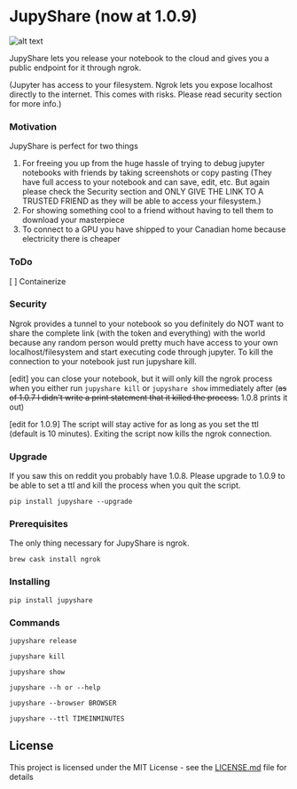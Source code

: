 # JupyShare (now at 1.0.9)
![alt text](https://image.ibb.co/cW5qHv/uuduu_Gey_R4ejygavn_Lew_PQ.png)

JupyShare lets you release your notebook to the cloud and gives you a public endpoint for it through ngrok.

(Jupyter has access to your filesystem. Ngrok lets you expose localhost directly to the internet. This comes with risks. Please read security section for more info.)

### Motivation
JupyShare is perfect for two things
1.  For freeing you up from the huge hassle of trying to debug jupyter notebooks with friends by taking screenshots or copy pasting (They have full access to your notebook and can save, edit, etc. But again please check the Security section and ONLY GIVE THE LINK TO A TRUSTED FRIEND as they will be able to access your filesystem.)
2.  For showing something cool to a friend without having to tell them to download your masterpiece
3.  To connect to a GPU you have shipped to your Canadian home because electricity there is cheaper

### ToDo
[ ]  Containerize

### Security
Ngrok provides a tunnel to your notebook so you definitely do NOT want to share the complete link (with the token and everything) with the world because any random person would pretty much have access to your own localhost/filesystem and start executing code through jupyter. To kill the connection to your notebook just run jupyshare kill.

[edit] you can close your notebook, but it will only kill the ngrok process when you either run `jupyshare kill` or `jupyshare show` immediately after (~~as of 1.0.7 I didn't write a print statement that it killed the process.~~ 1.0.8 prints it out)

[edit for 1.0.9] The script will stay active for as long as you set the ttl (default is 10 minutes). Exiting the script now kills the ngrok connection.

### Upgrade
If you saw this on reddit you probably have 1.0.8. Please upgrade to 1.0.9 to be able to set a ttl and kill the process when you quit the script.

`pip install jupyshare --upgrade`

### Prerequisites

The only thing necessary for JupyShare is ngrok.

```
brew cask install ngrok
```

### Installing

```
pip install jupyshare
```

### Commands

```
jupyshare release

jupyshare kill

jupyshare show

jupyshare --h or --help

jupyshare --browser BROWSER

jupyshare --ttl TIMEINMINUTES
```

## License

This project is licensed under the MIT License - see the [LICENSE.md](LICENSE.md) file for details
